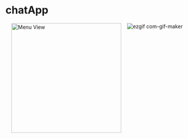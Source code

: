# chatApp


<img src="https://user-images.githubusercontent.com/40312017/69036992-f8e71300-0a0c-11ea-853c-52d4ea6e4667.gif" width="300" alt="Menu View" align="left" hspace="16">

![ezgif com-gif-maker]()
